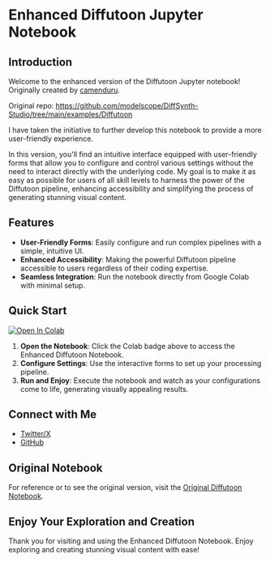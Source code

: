 # Enhanced Diffutoon Jupyter Notebook

## Introduction

Welcome to the enhanced version of the Diffutoon Jupyter notebook! Originally created by [camenduru](https://github.com/camenduru).

Original repo: https://github.com/modelscope/DiffSynth-Studio/tree/main/examples/Diffutoon

I have taken the initiative to further develop this notebook to provide a more user-friendly experience.

In this version, you'll find an intuitive interface equipped with user-friendly forms that allow you to configure and control various settings without the need to interact directly with the underlying code. My goal is to make it as easy as possible for users of all skill levels to harness the power of the Diffutoon pipeline, enhancing accessibility and simplifying the process of generating stunning visual content.

## Features

- **User-Friendly Forms**: Easily configure and run complex pipelines with a simple, intuitive UI.
- **Enhanced Accessibility**: Making the powerful Diffutoon pipeline accessible to users regardless of their coding expertise.
- **Seamless Integration**: Run the notebook directly from Google Colab with minimal setup.

## Quick Start

[![Open In Colab](https://colab.research.google.com/assets/colab-badge.svg)](https://colab.research.google.com/github/bugonacci/diffutoon_colab/blob/main/Diffutoon_Colab_v1_0.ipynb)

1. **Open the Notebook**: Click the Colab badge above to access the Enhanced Diffutoon Notebook.
2. **Configure Settings**: Use the interactive forms to set up your processing pipeline.
3. **Run and Enjoy**: Execute the notebook and watch as your configurations come to life, generating visually appealing results.

## Connect with Me

- [Twitter/X](https://x.com/bugonacci)
- [GitHub](https://github.com/bugonacci)

## Original Notebook

For reference or to see the original version, visit the [Original Diffutoon Notebook](https://colab.research.google.com/github/camenduru/Diffutoon-jupyter/blob/main/Diffutoon_jupyter.ipynb).

## Enjoy Your Exploration and Creation

Thank you for visiting and using the Enhanced Diffutoon Notebook. Enjoy exploring and creating stunning visual content with ease!
